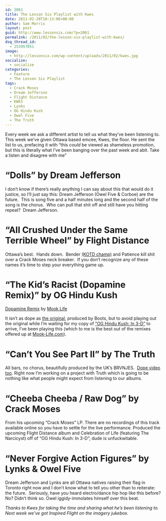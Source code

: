 ```yaml
---
id: 2061
title: The Lesson Six Playlist with Kwes
date: 2011-02-28T10:13:06+00:00
author: Sam Morris
layout: post
guid: http://www.lessonsix.com/?p=2061
permalink: /2011/02/the-lesson-six-playlist-with-kwes/
dsq_thread_id:
  - 253957051
image:
  - http://lessonsix.com/wp-content/uploads/2011/02/kwes.jpg
socialize:
  - socialize
categories:
  - Feature
  - The Lesson Six Playlist
tags:
  - Crack Moses
  - Dream Jefferson
  - Flight Distance
  - KWES
  - Lynks
  - OG Hindu Kush
  - Owel Five
  - The Truth
---
```

Every week we ask a different artist to tell us what they&#8217;ve been listening to. This week we&#8217;ve given Ottawa based emcee, Kwes, the floor. He sent the list to us, prefacing it with &#8220;this _could_ be viewed as shameless promotion, but this is literally what I&#8217;ve been banging over the past week and abit. Take a listen and disagree with me&#8221;

<!--more-->

# &#8220;Dolls&#8221; by Dream Jefferson

</object>

I don&#8217;t know if there&#8217;s really anything I can say about this that would do it justice, so I&#8217;ll just say this: Dream Jefferson (Owel Five & Corboe) are the future.  This is song five and a half minutes long and the second half of the song is the chorus.  Who can pull that shit off and still have you hitting repeat?  Dream Jefferson.

# &#8220;All Crushed Under the Same Terrible Wheel&#8221; by Flight Distance

</object>

Ottawa&#8217;s best.  Hands down.  Bender <a href="http://www.youtube.com/watch?v=Xv00qJWech8" target="_blank">(KOTD champ)</a> and Patience kill shit over a Crack Moses neck breaker.  If you don&#8217;t recognize any of these names it&#8217;s time to step your everything game up.

# &#8220;The Kid&#8217;s Racist (Dopamine Remix)&#8221; by OG Hindu Kush

<span><a href="http://soundcloud.com/mook-life/dopamine-remix">Dopamine Remix</a> by <a href="http://soundcloud.com/mook-life">Mook Life</a></span>

It isn&#8217;t as dope as <a href="http://soundcloud.com/mook-life/the-kids-racist-original-track" target="_blank">the original</a>, produced by Boots, but to avoid playing out the original while I&#8217;m waiting for my copy of <a href="http://www.stepyourlifegameup.com/store/" target="_blank">&#8220;OG Hindu Kush: In 3-D&#8221;</a> to arrive, I&#8217;ve been playing this (which to me is the best out of the remixes offered up at <a href="http://www.mook-life.com/the-rice-report-the-art-of-the-remix/" target="_blank">Mook-Life.com</a>).

# &#8220;Can&#8217;t You See Part II&#8221; by The Truth

</object>

All bars, no chorus, beautifully produced by the UK&#8217;s BRVNJES.  <a href="http://www.youtube.com/watch?v=AcmInValATA" target="_blank">Dope video too</a>. Right now I&#8217;m working on a project with Truth which is going to be nothing like what people might expect from listening to our albums.

# &#8220;Cheeba Cheeba / Raw Dog&#8221; by Crack Moses



From his upcoming &#8220;Crack Moses&#8221; LP. There are no recordings of this track available online so you have to settle for the live performance. Produced the upcoming Flight Distance album and Celebration of Life (featuring The Narcicyst) off of &#8220;OG Hindu Kush: In 3-D&#8221;, dude is unfuckwitable.

# &#8220;Never Forgive Action Figures&#8221; by Lynks &#038; Owel Five

</object>

Dream Jefferson and Lynks are all Ottawa natives raising their flag in Toronto right now and I don&#8217;t know what to tell you other than to reiterate: the future.  Seriously, have you heard electro/dance hip hop like this before? No? Didn&#8217;t think so. Owel iggidy-immolates himself over this beat.

_Thanks to Kwes for taking the time and sharing what he&#8217;s been listening to. Next week we&#8217;ve got Inspired Flight on the imagery jukebox._